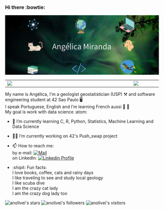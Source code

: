 ### Hi there :bowtie:
![Alt text](capa.png?raw=true "Title")
<center>
<table>
    <tr>
        <td><img width="400px" align="left" src="https://github-readme-stats.vercel.app/api/top-langs/?username=anolivei&hide=html&layout=compact&theme=tokyonight" /></td>
        <td><img width="495px" align="left" src="https://github-readme-stats.vercel.app/api?username=anolivei&theme=tokyonight"/></td>
    </tr>   
</table>
</center>

My name is Angélica, I'm a geologist geostatistician (USP) :hammer_and_pick: and software engineering student at 42 Sao Paulo :desktop_computer:<br>
I speak Portuguese, English and I'm learning French aussi :baguette_bread: :croissant:<br>
My goal is work with data science :atom:

- 🔭 I’m currently learning 
C, R, Python, Statistics, Machine Learning and Data Science

- :woman_astronaut: I’m currently working on 42's Push_swap project<br>

- 📫 How to reach me:<br>
by e-mail: [![Mail](https://img.shields.io/badge/-Mail-blue?style=flat&logo=Gmail&logoColor=white&link=mailto:miranda.oliveira.angelica@gmail.com)](mailto:miranda.oliveira.angelica@gmail.com)<br>
on LinkedIn: [![Linkedin Profile](https://img.shields.io/badge/-LinkedIn_Profile-0072b1?style=flat&logo=Linkedin&logoColor=white&link=https://www.linkedin.com/in/anolivei/)](https://www.linkedin.com/in/anolivei/)<br>

- :shipit: Fun facts:<br>
I love books, coffee, cats and rainy days<br>
I like traveling to see and study local geology<br>
I like scuba dive<br>
I am the crazy cat lady<br>
I am the crazy dog lady too

![anolivei's stars](https://img.shields.io/github/stars/anolivei?color=blue)
![anolivei's followers](https://img.shields.io/github/followers/anolivei?color=blue)
![anolivei's visitors](https://komarev.com/ghpvc/?username=anolivei&color=blue&style=flat&label=visitors)
